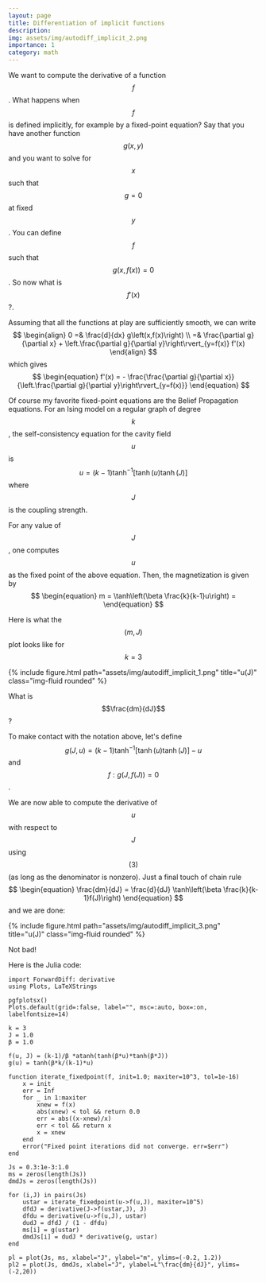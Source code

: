 ```yaml
---
layout: page
title: Differentiation of implicit functions
description: 
img: assets/img/autodiff_implicit_2.png
importance: 1
category: math
---
```


<!-- Automatic Differentiation (AutoDiff, AD) is a quite cool set of tricks used to compute derivatives
numerically up to machine precision. You write a program $$f$$ that given an input $$x$$ returns 
$$f(x)$$, then turn to your favourite AutoDiff library which will magically compute $$f'(x)$$. -->

We want to compute the derivative of a function $$f$$. What happens when $$f$$ is defined implicitly, for example by a fixed-point equation?
Say that you have another function $$g(x, y)$$ and you want to solve for $$x$$ such that $$g=0$$ at fixed $$y$$.
You can define $$f$$ such that $$g\left(x,f(x)\right)=0$$. So now what is $$f'(x)$$?.

Assuming that all the functions at play are sufficiently smooth, we can write
$$
\begin{align}
0 =& \frac{d}{dx} g\left(x,f(x)\right) \\
  =&   \frac{\partial g}{\partial x} + \left.\frac{\partial g}{\partial y}\right\rvert_{y=f(x)} f'(x)
\end{align}
$$
which gives
$$
\begin{equation}
f'(x) = - \frac{\frac{\partial g}{\partial x}}{\left.\frac{\partial g}{\partial y}\right\rvert_{y=f(x)}}
\end{equation}
$$

Of course my favorite fixed-point equations are the Belief Propagation equations.
For an Ising model on a regular graph of degree $$k$$, the self-consistency equation for the cavity field $$u$$ is
$$
\begin{equation}
u = (k-1)\tanh^{-1}\left[\tanh(u)\tanh(J)\right]
\end{equation}
$$
where $$J$$ is the coupling strength.

For any value of $$J$$, one computes $$u$$ as the fixed point of the above equation. 
Then, the magnetization is given by
$$
\begin{equation}
m = \tanh\left(\beta \frac{k}{k-1}u\right) = 
\end{equation}
$$

Here is what the $$(m,J)$$ plot looks like for $$k=3$$
<div class="row justify-content-sm-center">
    <div class="col-sm-8">
        {% include figure.html path="assets/img/autodiff_implicit_1.png" title="u(J)" class="img-fluid rounded" %}
    </div>
</div>
<!-- <div class="caption">
    This image can also have a caption. It's like magic.
</div> -->

What is $$\frac{dm}{dJ}$$?

To make contact with the notation above, let's define 
$$
\begin{equation}
g(J,u) = (k-1)\tanh^{-1}\left[\tanh(u)\tanh(J)\right] - u
\end{equation}
$$
and $$f:g\left(J,f(J)\right)=0$$.

We are now able to compute the derivative of $$u$$ with respect to $$J$$ using $$(3)$$ (as long as the denominator is nonzero).
Just a final touch of chain rule
$$
\begin{equation}
\frac{dm}{dJ} = \frac{d}{dJ} \tanh\left(\beta \frac{k}{k-1}f(J)\right)  
\end{equation}
$$
and we are done:

<div class="row justify-content-sm-center">
    <div class="col-sm-8">
        {% include figure.html path="assets/img/autodiff_implicit_3.png" title="u(J)" class="img-fluid rounded" %}
    </div>
</div>

Not bad!

Here is the Julia code:
```
import ForwardDiff: derivative
using Plots, LaTeXStrings

pgfplotsx()
Plots.default(grid=:false, label="", msc=:auto, box=:on, labelfontsize=14)

k = 3
J = 1.0
β = 1.0

f(u, J) = (k-1)/β *atanh(tanh(β*u)*tanh(β*J))
g(u) = tanh(β*k/(k-1)*u)

function iterate_fixedpoint(f, init=1.0; maxiter=10^3, tol=1e-16)
    x = init
    err = Inf
    for _ in 1:maxiter
        xnew = f(x)
        abs(xnew) < tol && return 0.0
        err = abs((x-xnew)/x) 
        err < tol && return x
        x = xnew
    end
    error("Fixed point iterations did not converge. err=$err")
end

Js = 0.3:1e-3:1.0
ms = zeros(length(Js))
dmdJs = zeros(length(Js))

for (i,J) in pairs(Js)
    ustar = iterate_fixedpoint(u->f(u,J), maxiter=10^5)
    dfdJ = derivative(J->f(ustar,J), J)
    dfdu = derivative(u->f(u,J), ustar)
    dudJ = dfdJ / (1 - dfdu)
    ms[i] = g(ustar)
    dmdJs[i] = dudJ * derivative(g, ustar)
end

pl = plot(Js, ms, xlabel="J", ylabel="m", ylims=(-0.2, 1.2))
pl2 = plot(Js, dmdJs, xlabel="J", ylabel=L"\frac{dm}{dJ}", ylims=(-2,20))
```